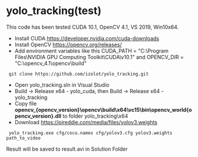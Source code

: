 # yolo_tracking(test)
This code has been tested CUDA 10.1, OpenCV 4.1, VS 2019, Win10x64.
- Install CUDA https://developer.nvidia.com/cuda-downloads
- Install OpenCV https://opencv.org/releases/
- Add environment variables like this CUDA_PATH = "C:\Program Files\NVIDIA GPU Computing Toolkit\CUDA\v10.1" and OPENCV_DIR = "C:\opencv_4.1\opencv\build"
```
 git clone https://github.com/izolot/yolo_tracking.git 
```
- Open yolo_tracking.sln in Visual Studio
- Build -> Release x64 - yolo_cuda, then  Build -> Release x64 - yolo_tracking
- Copy file <b>opencv_{opencv_version}\opencv\build\x64\vc15\bin\opencv_world{opencv_version}.dll</b> to folder yolo_tracking\x64
- Download https://pjreddie.com/media/files/yolov3.weights
``` 
 yolo_tracking.exe cfg/coco.names cfg/yolov3.cfg yolov3.weights path_to_video
```
Result will be saved to result.avi in Solution Folder
